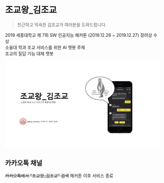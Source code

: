 # 조교왕_김조교
> 친근하고 익숙한 김조교가 여러분을 도와드립니다.

2019 세종대학교 제 7회 SW 인공지능 해커톤 (2019.12.26 ~ 2019.12.27) 장려상 수상  
소융대 학과 조교 서비스를 위한 AI 챗봇 주제  
조교의 질답 기능 대체 챗봇

![](./img01.jpeg)

## 카카오톡 채널

~~카카오톡에서 "조교왕_김조교" 검색~~
해커톤 이후 서비스 종료
